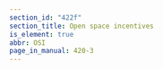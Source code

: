 ```yaml
---
section_id: "422f"
section_title: Open space incentives
is_element: true
abbr: OSI
page_in_manual: 420-3
---
```

